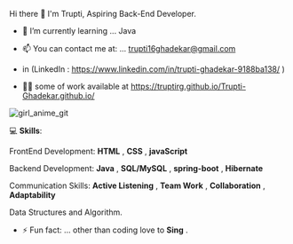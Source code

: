 Hi there 👋
I'm Trupti,
Aspiring Back-End Developer.

- 🌱 I’m currently learning ... Java
- 📫 You can contact me at: ... trupti16ghadekar@gmail.com

- in (LinkedIn :  https://www.linkedin.com/in/trupti-ghadekar-9188ba138/ )

- 👩‍💻 some of work available at https://truptirg.github.io/Trupti-Ghadekar.github.io/ 


![girl_anime_git](https://user-images.githubusercontent.com/101567088/191054310-00cf9b50-3747-4ea3-8318-e2dd644e253d.jpg)


💻 **Skills**: 

FrontEnd Development:
**HTML** , **CSS** , **javaScript**

Backend Development:
**Java** , **SQL/MySQL** , **spring-boot** , **Hibernate**

Communication Skills:
**Active Listening** , **Team Work** , **Collaboration** , **Adaptability**

Data Structures and Algorithm.



- ⚡ Fun fact: ... other than coding love to **Sing** .
